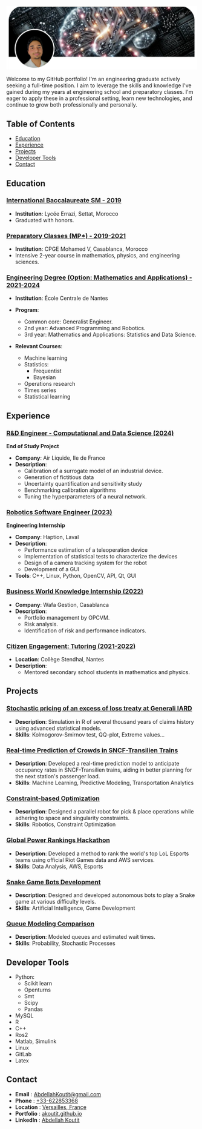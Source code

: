 ![Portfolio Banner](bannerli.png)

Welcome to my GitHub portfolio! I'm an engineering graduate actively seeking a full-time position. I aim to leverage the skills and knowledge I've gained during my years at engineering school and preparatory classes. I'm eager to apply these in a professional setting, learn new technologies, and continue to grow both professionally and personally. 


## Table of Contents

- [Education](#education)
- [Experience](#experience)
- [Projects](#projects)
- [Developer Tools](#developer-tools)
- [Contact](#contact)


## Education
### [International Baccalaureate SM - 2019](https://github.com/akoutit)

- **Institution**: Lycée Errazi, Settat, Morocco
- Graduated with honors.


### [Preparatory Classes (MP*) - 2019-2021](https://github.com/akoutit)

- **Institution**: CPGE Mohamed V, Casablanca, Morocco
- Intensive 2-year course in mathematics, physics, and engineering sciences.

### [Engineering Degree (Option: Mathematics and Applications) - 2021-2024](https://github.com/akoutit)

- **Institution**: École Centrale de Nantes
- **Program**:
  - Common core: Generalist Engineer.
  - 2nd year: Advanced Programming and Robotics.
  - 3rd year: Mathematics and Applications: Statistics and Data Science.   
  
- **Relevant Courses**:
  - Machine learning
  - Statistics:
      - Frequentist
      - Bayesian
  - Operations research
  - Times series
  - Statistical learning


## Experience


### [R&D Engineer - Computational and Data Science (2024)](https://github.com/akoutit)
**End of Study Project**
- **Company**: Air Liquide, Ile de France
- **Description**: 
  - Calibration of a surrogate model of an industrial device.
  - Generation of fictitious data
  - Uncertainty quantification and sensitivity study
  - Benchmarking calibration algorithms
  - Tuning the hyperparameters of a neural network.

### [Robotics Software Engineer (2023)](https://github.com/akoutit)
**Engineering Internship**
- **Company**: Haption, Laval
- **Description**: 
  - Performance estimation of a teleoperation device
  - Implementation of statistical tests to characterize the devices
  - Design of a camera tracking system for the robot
  - Development of a GUI
- **Tools**: C++, Linux, Python, OpenCV, API, Qt, GUI

### [Business World Knowledge Internship (2022)](https://github.com/akoutit)

- **Company**: Wafa Gestion, Casablanca
- **Description**: 
  - Portfolio management by OPCVM.
  - Risk analysis.
  - Identification of risk and performance indicators.

### [Citizen Engagement: Tutoring (2021-2022)](https://github.com/akoutit)

- **Location**: Collège Stendhal, Nantes
- **Description**: 
  - Mentored secondary school students in mathematics and physics.


## Projects

### [Stochastic pricing of an excess of loss treaty at Generali  IARD](https://github.com/akoutit)

- **Description**: Simulation in R of several thousand years of claims history using advanced statistical models.
- **Skills**: Kolmogorov-Smirnov test, QQ-plot, Extreme values...


### [Real-time Prediction of Crowds in SNCF-Transilien Trains](https://github.com/akoutit/DataChallenge)

- **Description**: Developed a real-time prediction model to anticipate occupancy rates in SNCF-Transilien trains, aiding in better planning for the next station's passenger load.
- **Skills**: Machine Learning, Predictive Modeling, Transportation Analytics


### [Constraint-based Optimization](https://github.com/akoutit/ROPAH)

- **Description**: Designed a parallel robot for pick & place operations while adhering to space and singularity constraints.
- **Skills**: Robotics, Constraint Optimization

### [Global Power Rankings Hackathon](https://github.com/akoutit/GlobalPowerRanking)

- **Description**: Developed a method to rank the world's top LoL Esports teams using official Riot Games data and AWS services.
- **Skills**: Data Analysis, AWS, Esports

### [Snake Game Bots Development](https://github.com/akoutit/Snake)

- **Description**: Designed and developed autonomous bots to play a Snake game at various difficulty levels.
- **Skills**: Artificial Intelligence, Game Development

### [Queue Modeling Comparison](https://github.com/akoutit/Files_Attente)

- **Description**: Modeled queues and estimated wait times.
- **Skills**: Probability, Stochastic Processes

## Developer Tools

- Python:
    - Scikit learn
    - Openturns
    - Smt
    - Scipy
    - Pandas  
- MySQL
- R
- C++
- Ros2
- Matlab, Simulink
- Linux
- GitLab
- Latex

## Contact

- **Email**     : [AbdellahKoutit@gmail.com](mailto:abdellahkoutit@gmail.com)
- **Phone**     : [+33-622853368](tel:+33-622853368)
- **Location**  : [Versailles, France](https://maps.app.goo.gl/HQfSmMbQ2qkAHR2c8)
- **Portfolio** : [akoutit.github.io](https://akoutit.github.io)
- **LinkedIn**  : [Abdellah Koutit](https://www.linkedin.com/in/abdellah-koutit-5ab9851a4/)

